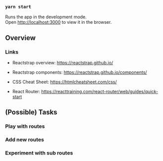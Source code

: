 ### `yarn start`

Runs the app in the development mode.<br />
Open [http://localhost:3000](http://localhost:3000) to view it in the browser.

## Overview

### Links

* Reactstrap overview: https://reactstrap.github.io/
* Reactstrap components: https://reactstrap.github.io/components/

* CSS Cheat Sheet: https://htmlcheatsheet.com/css/

* React Router: https://reacttraining.com/react-router/web/guides/quick-start

## (Possible) Tasks

### Play with routes

### Add new routes

### Experiment with sub routes
